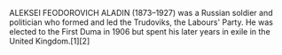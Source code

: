 ALEKSEI FEODOROVICH ALADIN (1873–1927) was a Russian soldier and politician who formed and led the Trudoviks, the Labours' Party. He was elected to the First Duma in 1906 but spent his later years in exile in the United Kingdom.[1][2]
